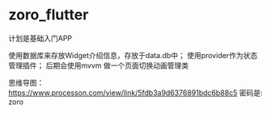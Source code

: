 # zoro_flutter

计划是基础入门APP

使用数据库来存放Widget介绍信息，存放于data.db中；
使用provider作为状态管理插件；
后期会使用mvvm
做一个页面切换动画管理类

思维导图：https://www.processon.com/view/link/5fdb3a9d6376891bdc6b88c5
密码是:  zoro